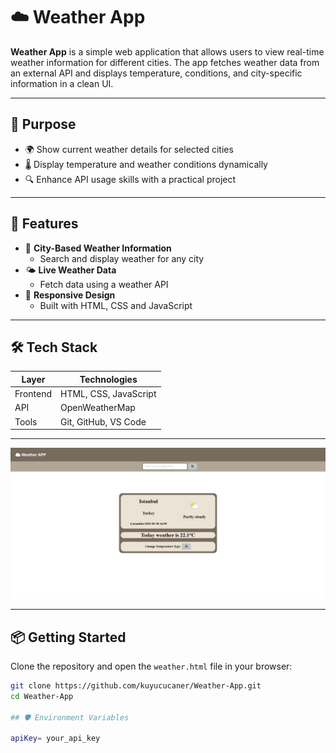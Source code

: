 # ☁️ Weather App

**Weather App** is a simple web application that allows users to view real-time weather information for different cities. The app fetches weather data from an external API and displays temperature, conditions, and city-specific information in a clean UI. 

---

## 🎯 Purpose

- 🌍 Show current weather details for selected cities
- 🌡️ Display temperature and weather conditions dynamically
- 🔍 Enhance API usage skills with a practical project

---

## 🚀 Features

- 📍 **City-Based Weather Information**
  - Search and display weather for any city
- 🌤️ **Live Weather Data**
  - Fetch data using a weather API
- 🎨 **Responsive Design**
  - Built with HTML, CSS and JavaScript

---

## 🛠️ Tech Stack

| Layer         | Technologies     |
|---------------|------------------|
| Frontend      | HTML, CSS, JavaScript |
| API           | OpenWeatherMap  |
| Tools         | Git, GitHub, VS Code     |

---

<img src="./assets/home.png" width="600"/>

---
## 📦 Getting Started


Clone the repository and open the `weather.html` file in your browser:


```bash
git clone https://github.com/kuyucucaner/Weather-App.git
cd Weather-App

## 🛡️ Environment Variables

apiKey= your_api_key
